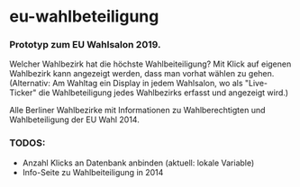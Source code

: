 # eu-wahlbeteiligung

### Prototyp zum EU Wahlsalon 2019.

Welcher Wahlbezirk hat die höchste Wahlbeiteiligung? Mit Klick auf eigenen Wahlbezirk kann angezeigt werden, dass man vorhat wählen zu gehen.
(Alternativ: Am Wahltag ein Display in jedem Wahlsalon, wo als "Live-Ticker" die Wahlbeteiligung jedes Wahlbezirks erfasst und angezeigt wird.)

Alle Berliner Wahlbezirke mit Informationen zu Wahlberechtigten und Wahlbeteiligung der EU Wahl 2014. 

### TODOS:
- Anzahl Klicks an Datenbank anbinden (aktuell: lokale Variable) 
- Info-Seite zu Wahlbeiteiligung in 2014